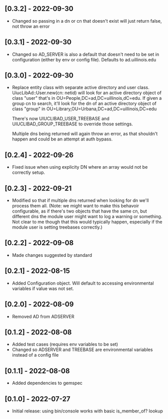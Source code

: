 ## [0.3.2] - 2022-09-30

- Changed so passing in a dn or cn that doesn't exist will just return false, not throw an error

## [0.3.1] - 2022-09-30

- Changed so AD_SERVER is also a default that doesn't need to be set in configuration (either by env or config file). Defaults to ad.uillinois.edu

## [0.3.0] - 2022-09-30

- Replace entity class with separate active directory and user class. UiucLibAd::User.new(cn: netid) will look
  for an active directory object of class "user" that's in OU=People,DC=ad,DC=uillinois,dC=edu. If given a group
  cn to search, it'll look for the dn of an active directory object of class "group" in OU=Library,OU=Urbana,DC=ad,DC=uillinois,DC=edu

  There's now UIUCLIBAD_USER_TREEBASE and UIUCLIBAD_GROUP_TREEBASE to override those settings.

  Multiple dns being returned will again throw an error, as that shouldn't happen and could be an attempt at auth bypass.

## [0.2.4] - 2022-09-26

- Fixed issue when using explicity DN where an array would not be correctly setup.

## [0.2.3] - 2022-09-21

- Modified so that if multiple dns returned when looking for dn we'll process them all. (Note: we might want to make this behavoir configurable, as if there's two objects that have the same cn, but different dns the module user might want to log a warning or something. Not clear to me though that this would typically happen, especially if the module user is setting treebases correctly.) 

## [0.2.2] - 2022-09-08

- Made changes suggested by standard

## [0.2.1] - 2022-08-15 

- Added Configuration object. Will default to accessing environmental variables if value was not set.

## [0.2.0] - 2022-08-09

- Removed AD from ADSERVER

## [0.1.2] - 2022-08-08

- Added test cases (requires env variables to be set)
- Changed so ADSERVER and TREEBASE are environmental variables instead of a config file

## [0.1.1] - 2022-08-08

- Added dependencies to gemspec

## [0.1.0] - 2022-07-27

- Initial release: using bin/console works with basic is_member_of? lookup
